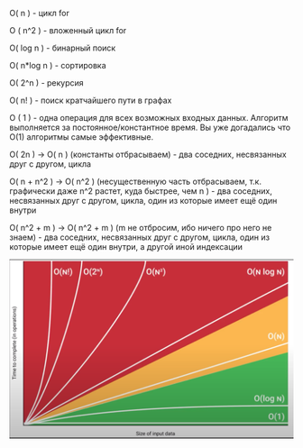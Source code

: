 O( n ) - цикл for

O ( n^2 ) - вложенный цикл for 

O( log n ) - бинарный поиск 

O( n*log n ) - сортировка

O( 2^n ) - рекурсия 

O( n! ) - поиск кратчайшего пути в графах

O ( 1 ) - одна операция для всех возможных входных данных. Алгоритм выполняется за постоянное/константное время. Вы уже догадались что O(1) алгоритмы самые эффективные.

O( 2n ) -> O( n ) (константы отбрасываем) - два соседних, несвязанных друг с другом, цикла

O( n + n^2 ) -> O( n^2 ) (несущественную часть отбрасываем, т.к. графически даже n^2 растет, куда быстрее, чем n ) - два соседних, несвязанных друг с другом, цикла, один из которые имеет ещё один внутри

O( n^2 + m ) -> O( n^2 + m ) (m не отбросим, ибо ничего про него не знаем) - два соседних, несвязанных друг с другом, цикла, один из которые имеет ещё один внутри, а другой иной индексации

![Header](https://github.com/thekarenovich/Notes/blob/main/BigO/Graph.png)
